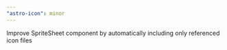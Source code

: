 ```yaml
---
"astro-icon": minor
---
```


Improve SpriteSheet component by automatically including only referenced icon files
